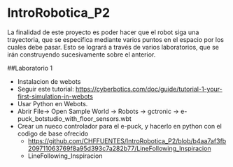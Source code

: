 # IntroRobotica_P2

La finalidad de este proyecto es poder hacer que el robot siga una trayectoria, que se especifica mediante varios puntos en el espacio por los cuales debe pasar. 
Esto se logrará a través de varios laboratorios, que se irán construyendo sucesivamente sobre el anterior. 

##Laboratorio 1
- Instalacion de webots
- Seguir este tutorial: https://cyberbotics.com/doc/guide/tutorial-1-your-first-simulation-in-webots
- Usar Python en Webots. 
- Abrir File-> Open Sample World -> Robots -> gctronic -> e-puck_botstudio_with_floor_sensors.wbt
- Crear un nueco controlador para el e-puck, y hacerlo en python con el codigo de base ofrecido
    -  https://github.com/CHFFUENTES/IntroRobotica_P2/blob/b4aa7af3fb209711063769f8a95d393c7a282b77/LineFollowing_Inspiracion
    -  LineFollowing_Inspiracion
